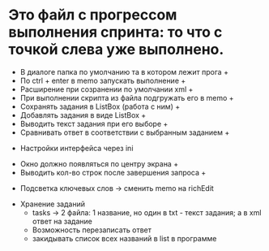# Это файл с прогрессом выполнения спринта: то что с точкой слева уже выполнено.

+ В диалоге папка по умолчанию та в котором лежит прога +
+ По ctrl + enter в memo запускать выполнение +
+ Расширение при созранении по умолчании xml +
+ При выполнении скрипта из файла подгружать его в memo +
+ Сохранять задания в ListBox (работа с ним) +
+ Добавлять задания в виде ListBox +
+ Выводить текст задания при его выборе +
+ Сравнивать ответ в соответствии с выбранным заданием +
- Настройки интерфейса через ini
+ Окно должно появляться по центру экрана +
+ Выводить кол-во строк после завершения запроса +


- Подсветка ключевых слов -> сменить memo на richEdit

* Хранение заданий
    - tasks -> 2 файла: 1 название, но один в txt - текст задания; а в xml ответ на задание
    - Возможность перезаписать ответ
    - закидывать список всех названий в list в программе
